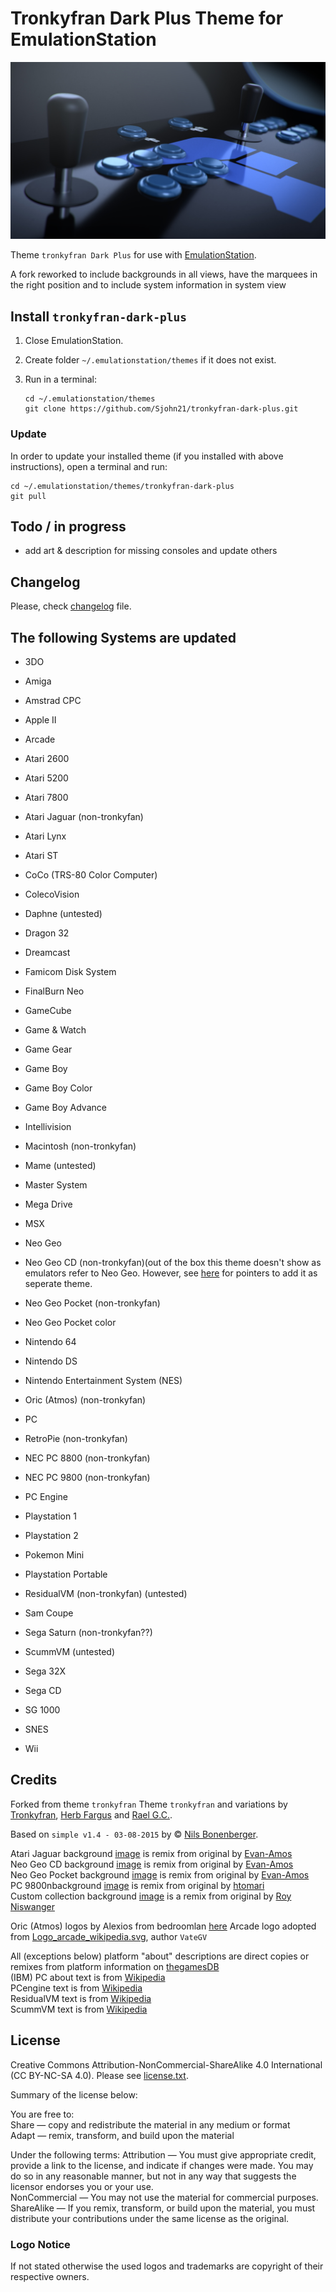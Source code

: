 # Tronkyfran Dark Plus Theme for EmulationStation

![Arcade banner](fba/background.jpg)

Theme `tronkyfran Dark Plus` for use with [EmulationStation](http://www.emulationstation.org/).

A fork reworked to include backgrounds in all views, have the marquees in the right position and to include system information in system view

## Install `tronkyfran-dark-plus`

1. Close EmulationStation.

2. Create folder `~/.emulationstation/themes` if it does not exist.

3. Run in a terminal:

       cd ~/.emulationstation/themes
       git clone https://github.com/Sjohn21/tronkyfran-dark-plus.git

### Update

In order to update your installed theme (if you installed with above instructions), open a terminal and run:

    cd ~/.emulationstation/themes/tronkyfran-dark-plus
    git pull

## Todo / in progress

- add art & description for missing consoles and update others

## Changelog

Please, check [changelog](changelog.txt) file.

## The following Systems are updated

- 3DO
- Amiga
- Amstrad CPC
- Apple II
- Arcade
- Atari 2600
- Atari 5200
- Atari 7800
- Atari Jaguar (non-tronkyfan)
- Atari Lynx
- Atari ST
- CoCo (TRS-80 Color Computer)
- ColecoVision
- Daphne (untested)
- Dragon 32
- Dreamcast
- Famicom Disk System
- FinalBurn Neo
- GameCube
- Game & Watch
- Game Gear
- Game Boy
- Game Boy Color
- Game Boy Advance
- Intellivision
- Macintosh (non-tronkyfan)
- Mame  (untested)
- Master System
- Mega Drive
- MSX
- Neo Geo
- Neo Geo CD (non-tronkyfan)(out of the box this theme doesn't show as emulators refer to Neo Geo. However, see [here](https://retropie.org.uk/forum/topic/26064/neo-geo-cd-for-dummies/56) for pointers to add it as seperate theme.
- Neo Geo Pocket (non-tronkyfan)
- Neo Geo Pocket color
- Nintendo 64
- Nintendo DS
- Nintendo Entertainment System (NES)
- Oric (Atmos) (non-tronkyfan)
- PC
- RetroPie (non-tronkyfan)
- NEC PC 8800 (non-tronkyfan)
- NEC PC 9800 (non-tronkyfan)
- PC Engine
- Playstation 1
- Playstation 2
- Pokemon Mini
- Playstation Portable
- ResidualVM (non-tronkyfan) (untested)
- Sam Coupe
- Sega Saturn (non-tronkyfan??)
- ScummVM (untested)
- Sega 32X
- Sega CD
- SG 1000

- SNES
- Wii

## Credits

Forked from theme `tronkyfran`
Theme `tronkyfran` and variations by [Tronkyfran](https://github.com/tronkyfran), [Herb Fargus](https://github.com/HerbFargus) and [Rael G.C.](https://github.com/raelgc/).

Based on `simple v1.4 - 03-08-2015` by © [Nils Bonenberger](http://blog.nilsbyte.de/).

Atari Jaguar background [image](https://commons.wikimedia.org/wiki/File:Atari-Jaguar-Console-Set.png) is remix from original by [Evan-Amos](https://commons.wikimedia.org/wiki/User:Evan-Amos)  
Neo Geo CD background [image](https://commons.wikimedia.org/wiki/File:Neo-Geo-CD-TopLoader-wController-FL.jpg) is remix from original by [Evan-Amos](https://commons.wikimedia.org/wiki/User:Evan-Amos)  
Neo Geo Pocket background [image](https://commons.wikimedia.org/wiki/File:Neo-Geo-Pocket-Anthra-Left.jpg) is remix from original by [Evan-Amos](https://commons.wikimedia.org/wiki/User:Evan-Amos)  
PC 9800nbackground [image](https://www.flickr.com/photos/htomari/8861196881/in/photostream/) is remix from original by [htomari](https://www.flickr.com/photos/htomari/)  
Custom collection background [image](https://www.flickr.com/photos/motleypixel/20600012022/) is a remix from original by [Roy Niswanger](https://www.flickr.com/photos/motleypixel/)  

Oric (Atmos) logos by Alexios from bedroomlan [here](https://www.bedroomlan.org/miscellany/oric-logo/)
Arcade logo adopted from [Logo_arcade_wikipedia.svg](https://commons.wikimedia.org/wiki/File:Logo_Arcade_Wikipedia.svg), author `VateGV`

All (exceptions below) platform "about" descriptions are direct copies or remixes from platform information on [thegamesDB](https://thegamesdb.net/list_platforms.php)  
(IBM) PC about text is from [Wikipedia](https://en.wikipedia.org/wiki/IBM_Personal_Computer)  
PCengine text is from [Wikipedia](https://en.wikipedia.org/wiki/TurboGrafx-16)  
ResidualVM text is from [Wikipedia](https://en.wikipedia.org/wiki/ScummVM)  
ScummVM text is from [Wikipedia](https://en.wikipedia.org/wiki/ScummVM)  

## License

Creative Commons Attribution-NonCommercial-ShareAlike 4.0 International (CC BY-NC-SA 4.0). Please see [license.txt](license.txt).

Summary of the license below:

You are free to:  
Share — copy and redistribute the material in any medium or format  
Adapt — remix, transform, and build upon the material

Under the following terms:
Attribution — You must give appropriate credit, provide a link to the license, and indicate if changes were made. You may do so in any reasonable manner, but not in any way that suggests the licensor endorses you or your use.  
NonCommercial — You may not use the material for commercial purposes.  
ShareAlike — If you remix, transform, or build upon the material, you must distribute your contributions under the same license as the original.  

### Logo Notice

If not stated otherwise the used logos and trademarks are copyright of their respective owners.  